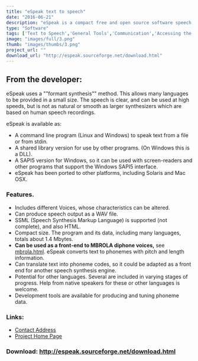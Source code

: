 ```yaml
---
title: "eSpeak text to speech"
date: "2016-06-21"
description: "eSpeak is a compact free and open source software speech synthesizer for English and other languages, for Linux and Windows."
type: "Software"
tags: ['Text to Speech','General Tools','Communication','Accessing the Web','Alternative Access','Learning and Education','General Tools' ]
image: "images/full/3.png"
thumb: "images/thumbs/3.png"
project_url: ""
download_url: "http://espeak.sourceforge.net/download.html"
---
```

From the developer:
-------------------

 eSpeak uses a ""formant synthesis"" method. This allows many languages to be provided in a small size. The speech is clear, and can be used at high speeds, but is not as natural or smooth as larger synthesizers which are based on human speech recordings.

 eSpeak is available as:

- A command line program (Linux and Windows) to speak text from a file or from stdin.
- A shared library version for use by other programs. (On Windows this is a DLL).
- A SAPI5 version for Windows, so it can be used with screen-readers and other programs that support the Windows SAPI5 interface.
- eSpeak has been ported to other platforms, including Solaris and Mac OSX.

### Features. 

- Includes different Voices, whose characteristics can be altered.
- Can produce speech output as a WAV file.
- SSML (Speech Synthesis Markup Language) is supported (not complete), and also HTML.
- Compact size. The program and its data, including many languages, totals about 1.4 Mbytes.
- **Can be used as a front-end to MBROLA diphone voices,** see <a href="">mbrola.html</a>. eSpeak converts text to phonemes with pitch and length information.
- Can translate text into phoneme codes, so it could be adapted as a front end for another speech synthesis engine.
- Potential for other languages. Several are included in varying stages of progress. Help from native speakers for these or other languages is welcome.
- Development tools are available for producing and tuning phoneme data.

### Links:
- <a href="mailto:jonsd@users.sourceforge.net">Contact Address</a>
- <a href="http://espeak.sourceforge.net/">Project Home Page</a>

### Download: http://espeak.sourceforge.net/download.html 